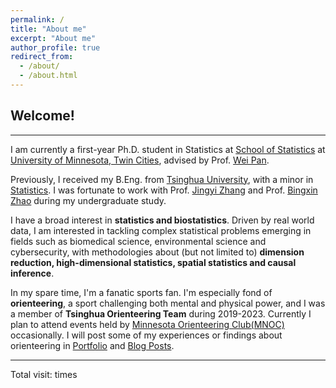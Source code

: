 ```yaml
---
permalink: /
title: "About me"
excerpt: "About me"
author_profile: true
redirect_from: 
  - /about/
  - /about.html
---
```

## Welcome!
-----
I am currently a first-year Ph.D. student in Statistics at [School of Statistics](https://cla.umn.edu/statistics) at [University of Minnesota, Twin Cities](https://twin-cities.umn.edu/), advised by Prof. [Wei Pan](http://www.biostat.umn.edu/~weip/). 

Previously, I received my B.Eng. from [Tsinghua University](https://www.tsinghua.edu.cn/en/), with a minor in [Statistics](http://www.stat.tsinghua.edu.cn/en/page/rcpy/bkpy/). I was fortunate to work with Prof. [Jingyi Zhang](http://www.stat.tsinghua.edu.cn/en/teambuilder/faculty/jingyi-zhang/) and Prof. [Bingxin Zhao](https://www.bingxinzhao.com/) during my undergraduate study.

I have a broad interest in **statistics and biostatistics**. Driven by real world data, I am interested in tackling complex statistical problems emerging in fields such as biomedical science, environmental science and cybersecurity, with methodologies about (but not limited to) **dimension reduction, high-dimensional statistics, spatial statistics and causal inference**. 

In my spare time, I'm a fanatic sports fan. I'm especially fond of **orienteering**, a sport challenging both mental and physical power, and I was a member of **Tsinghua Orienteering Team** during 2019-2023. Currently I plan to attend events held by [Minnesota Orienteering Club(MNOC)](https://www.mnoc.org/) occasionally. I will post some of my experiences or findings about orienteering in [Portfolio](https://mariana2000.github.io/portfolio/) and [Blog Posts](https://mariana2000.github.io/year-archive/).

------------------

<script async src="//busuanzi.ibruce.info/busuanzi/2.3/busuanzi.pure.mini.js"></script>
<span id="busuanzi_container_site_pv">Total visit: <span id="busuanzi_value_site_pv"></span> times</span>